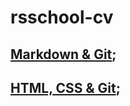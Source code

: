 # rsschool-cv

## [Markdown & Git](https://rus203.github.io/rsschool-cv/cv);
## [HTML, CSS & Git](https://rus203.github.io/rsschool-cv/);
